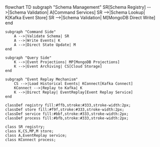 flowchart TD
    subgraph "Schema Management"
        SR[Schema Registry] -->|Schema Validation| A[Command Services]
        SR -->|Schema Lookup| K[Kafka Event Store]
        SR -->|Schema Validation| M[MongoDB Direct Write]
    end

    subgraph "Command Side"
        A -->|Validate Schema| SR
        A -->|Write Events| K
        A -->|Direct State Update| M
    end

    subgraph "Query Side"
        K -->|Event Projections| MP[MongoDB Projections]
        K -->|Event Archiving| CS[Cloud Storage]
    end

    subgraph "Event Replay Mechanism"
        CS -->|Load Historical Events| KConnect[Kafka Connect]
        KConnect -->|Replay to Kafka| K
        K -->|Direct Replay| EventReplay[Event Replay Service]
    end

    classDef registry fill:#ffb,stroke:#333,stroke-width:2px;
    classDef store fill:#f9f,stroke:#333,stroke-width:2px;
    classDef service fill:#bbf,stroke:#333,stroke-width:2px;
    classDef process fill:#bfb,stroke:#333,stroke-width:2px;

    class SR registry;
    class K,CS,MP,M store;
    class A,EventReplay service;
    class KConnect process;